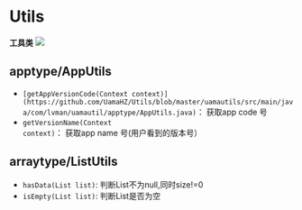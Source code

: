 # Utils
**工具类**
[![](https://jitpack.io/v/UamaHZ/Utils.svg)](https://jitpack.io/#UamaHZ/Utils)

## apptype/**AppUtils**
* `[getAppVersionCode(Context context)](https://github.com/UamaHZ/Utils/blob/master/uamautils/src/main/java/com/lvman/uamautil/apptype/AppUtils.java)`： 获取app code 号
* `getVersionName(Context context)`： 获取app name 号(用户看到的版本号）

## arraytype/**ListUtils**
* `hasData(List list)`: 判断List不为null,同时size!=0
* `isEmpty(List list)`: 判断List是否为空
